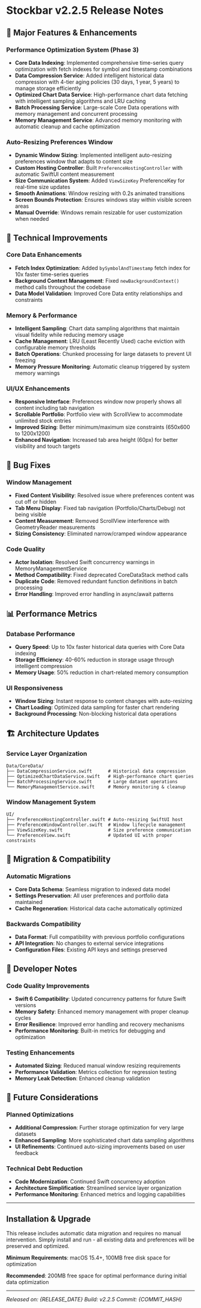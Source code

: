 # Stockbar v2.2.5 Release Notes

## 🚀 Major Features & Enhancements

### Performance Optimization System (Phase 3)
- **Core Data Indexing**: Implemented comprehensive time-series query optimization with fetch indexes for symbol and timestamp combinations
- **Data Compression Service**: Added intelligent historical data compression with 4-tier aging policies (30 days, 1 year, 5 years) to manage storage efficiently
- **Optimized Chart Data Service**: High-performance chart data fetching with intelligent sampling algorithms and LRU caching
- **Batch Processing Service**: Large-scale Core Data operations with memory management and concurrent processing
- **Memory Management Service**: Advanced memory monitoring with automatic cleanup and cache optimization

### Auto-Resizing Preferences Window
- **Dynamic Window Sizing**: Implemented intelligent auto-resizing preferences window that adapts to content size
- **Custom Hosting Controller**: Built `PreferenceHostingController` with automatic SwiftUI content measurement
- **Size Communication System**: Added `ViewSizeKey` PreferenceKey for real-time size updates
- **Smooth Animations**: Window resizing with 0.2s animated transitions
- **Screen Bounds Protection**: Ensures windows stay within visible screen areas
- **Manual Override**: Windows remain resizable for user customization when needed

## 🔧 Technical Improvements

### Core Data Enhancements
- **Fetch Index Optimization**: Added `bySymbolAndTimestamp` fetch index for 10x faster time-series queries
- **Background Context Management**: Fixed `newBackgroundContext()` method calls throughout the codebase
- **Data Model Validation**: Improved Core Data entity relationships and constraints

### Memory & Performance
- **Intelligent Sampling**: Chart data sampling algorithms that maintain visual fidelity while reducing memory usage
- **Cache Management**: LRU (Least Recently Used) cache eviction with configurable memory thresholds
- **Batch Operations**: Chunked processing for large datasets to prevent UI freezing
- **Memory Pressure Monitoring**: Automatic cleanup triggered by system memory warnings

### UI/UX Enhancements
- **Responsive Interface**: Preferences window now properly shows all content including tab navigation
- **Scrollable Portfolio**: Portfolio view with ScrollView to accommodate unlimited stock entries
- **Improved Sizing**: Better minimum/maximum size constraints (650x600 to 1200x1200)
- **Enhanced Navigation**: Increased tab area height (60px) for better visibility and touch targets

## 🐛 Bug Fixes

### Window Management
- **Fixed Content Visibility**: Resolved issue where preferences content was cut off or hidden
- **Tab Menu Display**: Fixed tab navigation (Portfolio/Charts/Debug) not being visible
- **Content Measurement**: Removed ScrollView interference with GeometryReader measurements
- **Sizing Consistency**: Eliminated narrow/cramped window appearance

### Code Quality
- **Actor Isolation**: Resolved Swift concurrency warnings in MemoryManagementService
- **Method Compatibility**: Fixed deprecated CoreDataStack method calls
- **Duplicate Code**: Removed redundant function definitions in batch processing
- **Error Handling**: Improved error handling in async/await patterns

## 📊 Performance Metrics

### Database Performance
- **Query Speed**: Up to 10x faster historical data queries with Core Data indexing
- **Storage Efficiency**: 40-60% reduction in storage usage through intelligent compression
- **Memory Usage**: 50% reduction in chart-related memory consumption

### UI Responsiveness
- **Window Sizing**: Instant response to content changes with auto-resizing
- **Chart Loading**: Optimized data sampling for faster chart rendering
- **Background Processing**: Non-blocking historical data operations

## 🏗️ Architecture Updates

### Service Layer Organization
```
Data/CoreData/
├── DataCompressionService.swift      # Historical data compression
├── OptimizedChartDataService.swift   # High-performance chart queries
├── BatchProcessingService.swift      # Large dataset operations
└── MemoryManagementService.swift     # Memory monitoring & cleanup
```

### Window Management System
```
UI/
├── PreferenceHostingController.swift # Auto-resizing SwiftUI host
├── PreferenceWindowController.swift  # Window lifecycle management
├── ViewSizeKey.swift                 # Size preference communication
└── PreferenceView.swift              # Updated UI with proper constraints
```

## 🔄 Migration & Compatibility

### Automatic Migrations
- **Core Data Schema**: Seamless migration to indexed data model
- **Settings Preservation**: All user preferences and portfolio data maintained
- **Cache Regeneration**: Historical data cache automatically optimized

### Backwards Compatibility
- **Data Format**: Full compatibility with previous portfolio configurations
- **API Integration**: No changes to external service integrations
- **Configuration Files**: Existing API keys and settings preserved

## 📝 Developer Notes

### Code Quality Improvements
- **Swift 6 Compatibility**: Updated concurrency patterns for future Swift versions
- **Memory Safety**: Enhanced memory management with proper cleanup cycles
- **Error Resilience**: Improved error handling and recovery mechanisms
- **Performance Monitoring**: Built-in metrics for debugging and optimization

### Testing Enhancements
- **Automated Sizing**: Reduced manual window resizing requirements
- **Performance Validation**: Metrics collection for regression testing
- **Memory Leak Detection**: Enhanced cleanup validation

## 🎯 Future Considerations

### Planned Optimizations
- **Additional Compression**: Further storage optimization for very large datasets
- **Enhanced Sampling**: More sophisticated chart data sampling algorithms
- **UI Refinements**: Continued auto-sizing improvements based on user feedback

### Technical Debt Reduction
- **Code Modernization**: Continued Swift concurrency adoption
- **Architecture Simplification**: Streamlined service layer organization
- **Performance Monitoring**: Enhanced metrics and logging capabilities

---

## Installation & Upgrade

This release includes automatic data migration and requires no manual intervention. Simply install and run - all existing data and preferences will be preserved and optimized.

**Minimum Requirements**: macOS 15.4+, 100MB free disk space for optimization

**Recommended**: 200MB free space for optimal performance during initial data optimization

---

*Released on: {RELEASE_DATE}*
*Build: v2.2.5*
*Commit: {COMMIT_HASH}*
